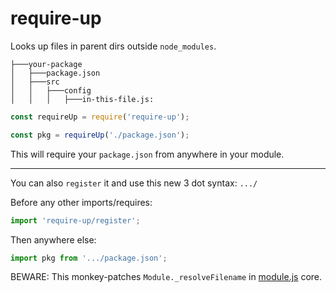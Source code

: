# require-up

Looks up files in parent dirs outside `node_modules`.

```
├───your-package
│   ├───package.json
│   ├───src
│   │   ├───config
│   │   │   ├───in-this-file.js:
```
```js
const requireUp = require('require-up');

const pkg = requireUp('./package.json');
```
This will require your `package.json` from anywhere in your module.

---


You can also `register` it and use this new 3 dot syntax: `.../`

Before any other imports/requires:
```js
import 'require-up/register';
```
Then anywhere else:
```js
import pkg from '.../package.json';
```

BEWARE: This monkey-patches `Module._resolveFilename` in [module.js] core.

[module.js]: https://github.com/nodejs/node/blob/master/lib/module.js#L458
